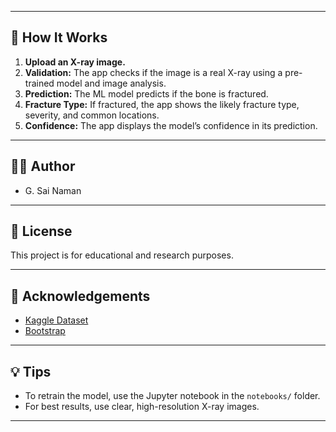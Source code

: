 
---

## 📖 How It Works

1. **Upload an X-ray image.**
2. **Validation:** The app checks if the image is a real X-ray using a pre-trained model and image analysis.
3. **Prediction:** The ML model predicts if the bone is fractured.
4. **Fracture Type:** If fractured, the app shows the likely fracture type, severity, and common locations.
5. **Confidence:** The app displays the model’s confidence in its prediction.

---

## 👨‍💻 Author

- G. Sai Naman

---

## 📜 License

This project is for educational and research purposes.

---

## 🙏 Acknowledgements

- [Kaggle Dataset](https://www.kaggle.com/datasets/bmadushanirodrigo/fracture-multi-region-x-ray-data)
- [Bootstrap](https://getbootstrap.com/)

---

## 💡 Tips

- To retrain the model, use the Jupyter notebook in the `notebooks/` folder.
- For best results, use clear, high-resolution X-ray images.

---
